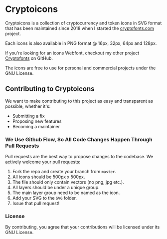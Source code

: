 # Cryptoicons

Cryptoicons is a collection of cryptocurrency and token icons in SVG format that has been maintained since 2018 when I started the [cryptofonts.com](https://www.cryptofonts.com) project.

Each icons is also available in PNG format @ 16px, 32px, 64px and 128px.

If you're looking for an icons Webfont, checkout my other project [Cryptofonts](https://github.com/monzanifabio/cryptofont) on GitHub.

The icons are free to use for personal and commercial projects under the GNU License.

## Contributing to Cryptoicons

We want to make contributing to this project as easy and transparent as possible, whether it's:

- Submitting a fix
- Proposing new features
- Becoming a maintainer

### We Use Github Flow, So All Code Changes Happen Through Pull Requests

Pull requests are the best way to propose changes to the codebase. We actively welcome your pull requests:

1. Fork the repo and create your branch from `master`.
1. All icons should be 500px x 500px.
1. The file should only contain vectors (no png, jpg etc.).
1. All layers should be under a unique group.
1. The main layer group need to be named as the icon.
1. Add your SVG to the `SVG` folder.
1. Issue that pull request!

### License
By contributing, you agree that your contributions will be licensed under its GNU License.
